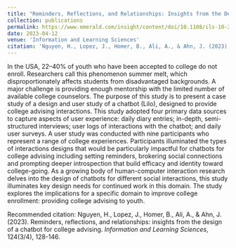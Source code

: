 ```yaml
---
title: "Reminders, Reflections, and Relationships: Insights from the Design of a Chatbot for College Advising"
collection: publications
permalink: https://www.emerald.com/insight/content/doi/10.1108/ils-10-2022-0116/full/html
date: 2023-04-12
venue: 'Information and Learning Sciences'
citation: 'Nguyen, H., Lopez, J., Homer, B., Ali, A., & Ahn, J. (2023). Reminders, reflections, and relationships: insights from the design of a chatbot for college advising. Information and Learning Sciences, 124(3/4), 128-146.'
---
```

 In the USA, 22–40% of youth who have been accepted to college do not enroll. Researchers call this phenomenon summer melt, which disproportionately affects students from disadvantaged backgrounds. A major challenge is providing enough mentorship with the limited number of available college counselors. The purpose of this study is to present a case study of a design and user study of a chatbot (Lilo), designed to provide college advising interactions. This study adopted four primary data sources to capture aspects of user experience: daily diary entries; in-depth, semi-structured interviews; user logs of interactions with the chatbot; and daily user surveys. A user study was conducted with nine participants who represent a range of college experiences. Participants illuminated the types of interactions designs that would be particularly impactful for chatbots for college advising including setting reminders, brokering social connections and prompting deeper introspection that build efficacy and identity toward college-going. As a growing body of human-computer interaction research delves into the design of chatbots for different social interactions, this study illuminates key design needs for continued work in this domain. The study explores the implications for a specific domain to improve college enrollment: providing college advising to youth.

Recommended citation: Nguyen, H., Lopez, J., Homer, B., Ali, A., & Ahn, J. (2023). Reminders, reflections, and relationships: insights from the design of a chatbot for college advising. *Information and Learning Sciences*, 124(3/4), 128-146.
